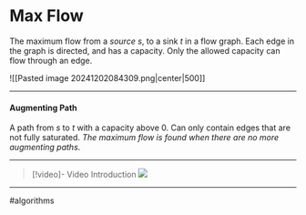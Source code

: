 # Max Flow
The maximum flow from a *source* $s$, to a sink $t$ in a flow graph. Each edge in the graph is directed, and has a capacity. Only the allowed capacity can flow through an edge.

![[Pasted image 20241202084309.png|center|500]]

---

#### Augmenting Path
A path from $s$ to $t$ with a capacity above $0$. Can only contain edges that are not fully saturated. *The maximum flow is found when there are no more augmenting paths*.


---

>[!video]- Video Introduction
>![](https://www.youtube.com/watch?v=LdOnanfc5TM)



---
#algorithms